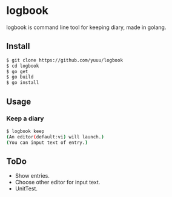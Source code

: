 # logbook

logbook is command line tool for keeping diary, made in golang.

## Install

```sh
$ git clone https://github.com/yuuu/logbook
$ cd logbook
$ go get
$ go build
$ go install
```

## Usage

### Keep a diary

```sh
$ logbook keep
(An editor(default:vi) will launch.)
(You can input text of entry.)
```

## ToDo

* Show entries.
* Choose other editor for input text.
* UnitTest.
